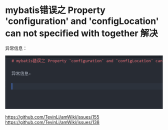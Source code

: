 # mybatis错误之 Property 'configuration' and 'configLocation' can not specified with together 解决

异常信息：

![](assets/108/20210828-50926e13.png)  


https://github.com/TevinLi/amWiki/issues/155
https://github.com/TevinLi/amWiki/issues/138
